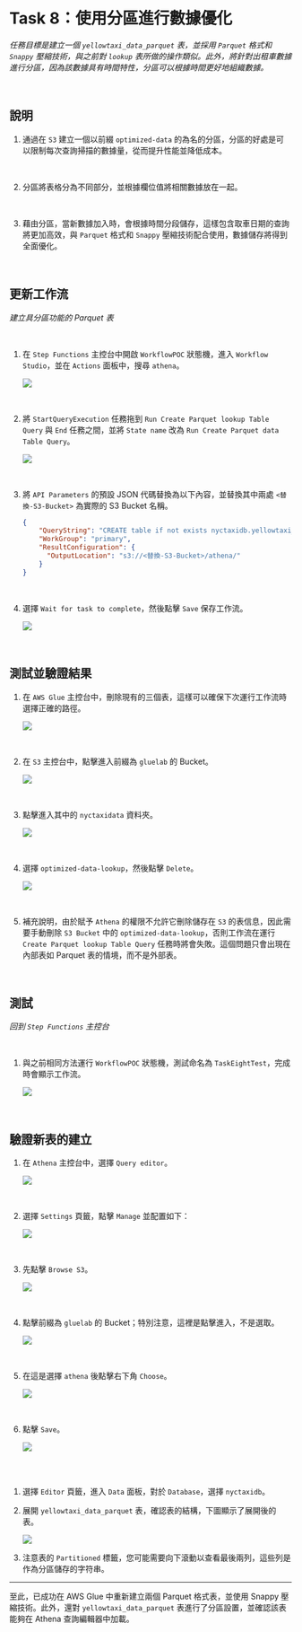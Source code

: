 # Task 8：使用分區進行數據優化

_任務目標是建立一個 `yellowtaxi_data_parquet` 表，並採用 `Parquet` 格式和 `Snappy` 壓縮技術，與之前對 `lookup` 表所做的操作類似。此外，將針對出租車數據進行分區，因為該數據具有時間特性，分區可以根據時間更好地組織數據。_

<br>

## 說明

1. 通過在 `S3` 建立一個以前綴 `optimized-data` 的為名的分區，分區的好處是可以限制每次查詢掃描的數據量，從而提升性能並降低成本。

<br>

2. 分區將表格分為不同部分，並根據欄位值將相關數據放在一起。

<br>

3. 藉由分區，當新數據加入時，會根據時間分段儲存，這樣包含取車日期的查詢將更加高效，與 `Parquet` 格式和 `Snappy` 壓縮技術配合使用，數據儲存將得到全面優化。

<br>

## 更新工作流

_建立具分區功能的 Parquet 表_

<br>

1. 在 `Step Functions` 主控台中開啟 `WorkflowPOC` 狀態機，進入 `Workflow Studio`，並在 `Actions` 面板中，搜尋 `athena`。

    ![](images/img_114.png)

<br>

2. 將 `StartQueryExecution` 任務拖到 `Run Create Parquet lookup Table Query` 與 `End` 任務之間，並將 `State name` 改為 `Run Create Parquet data Table Query`。

    ![](images/img_115.png)

<br>

3. 將 `API Parameters` 的預設 JSON 代碼替換為以下內容，並替換其中兩處 `<替換-S3-Bucket>` 為實際的 S3 Bucket 名稱。

    ```json
    {
        "QueryString": "CREATE table if not exists nyctaxidb.yellowtaxi_data_parquet WITH (format='PARQUET',parquet_compression='SNAPPY',partitioned_by=array['pickup_year','pickup_month'],external_location = 's3://<替換-S3-Bucket>/nyctaxidata/optimized-data/') AS SELECT vendorid,tpep_pickup_datetime,tpep_dropoff_datetime,passenger_count,trip_distance,ratecodeid,store_and_fwd_flag,pulocationid,dolocationid,fare_amount,extra,mta_tax,tip_amount,tolls_amount,improvement_surcharge,total_amount,congestion_surcharge,payment_type,substr(\"tpep_pickup_datetime\",1,4) pickup_year, substr(\"tpep_pickup_datetime\",6,2) AS pickup_month FROM nyctaxidb.yellowtaxi_data_csv where substr(\"tpep_pickup_datetime\",1,4) = '2020' and substr(\"tpep_pickup_datetime\",6,2) = '01'",
        "WorkGroup": "primary",
        "ResultConfiguration": {
          "OutputLocation": "s3://<替換-S3-Bucket>/athena/"
        }
    }
    ```

<br>

4. 選擇 `Wait for task to complete`，然後點擊 `Save` 保存工作流。

    ![](images/img_116.png)

<br>

## 測試並驗證結果

1. 在 `AWS Glue` 主控台中，刪除現有的三個表，這樣可以確保下次運行工作流時選擇正確的路徑。

    ![](images/img_117.png)

<br>

2. 在 `S3` 主控台中，點擊進入前綴為 `gluelab` 的 Bucket。

    ![](images/img_118.png)

<br>

3. 點擊進入其中的 `nyctaxidata` 資料夾。

    ![](images/img_119.png)

<br>

4. 選擇 `optimized-data-lookup`，然後點擊 `Delete`。

    ![](images/img_120.png)

<br>

5. 補充說明，由於賦予 `Athena` 的權限不允許它刪除儲存在 `S3` 的表信息，因此需要手動刪除 `S3 Bucket` 中的 `optimized-data-lookup`，否則工作流在運行 `Create Parquet lookup Table Query` 任務時將會失敗。這個問題只會出現在內部表如 Parquet 表的情境，而不是外部表。

<br>

## 測試

_回到 `Step Functions` 主控台_

<br>

1. 與之前相同方法運行 `WorkflowPOC` 狀態機，測試命名為 `TaskEightTest`，完成時會顯示工作流。

    ![](images/img_121.png)

<br>

## 驗證新表的建立

1. 在 `Athena` 主控台中，選擇 `Query editor`。

    ![](images/img_122.png)

<br>

2. 選擇 `Settings` 頁籤，點擊 `Manage` 並配置如下：

    ![](images/img_123.png)

<br>

3. 先點擊 `Browse S3`。

    ![](images/img_124.png)

<br>

4. 點擊前綴為 `gluelab` 的 Bucket；特別注意，這裡是點擊進入，不是選取。

    ![](images/img_125.png)

<br>

5. 在這是選擇 `athena` 後點擊右下角 `Choose`。

    ![](images/img_126.png)

<br>

6. 點擊 `Save`。

    ![](images/img_127.png)

<br>

##

1. 選擇 `Editor` 頁籤，進入 `Data` 面板，對於 `Database`，選擇 `nyctaxidb`。

2. 展開 `yellowtaxi_data_parquet` 表，確認表的結構，下圖顯示了展開後的表。

    ![](images/task8_parquet_table_schema.png)

3. 注意表的 `Partitioned` 標籤，您可能需要向下滾動以查看最後兩列，這些列是作為分區儲存的字符串。

---

至此，已成功在 AWS Glue 中重新建立兩個 Parquet 格式表，並使用 Snappy 壓縮技術。此外，還對 `yellowtaxi_data_parquet` 表進行了分區設置，並確認該表能夠在 Athena 查詢編輯器中加載。